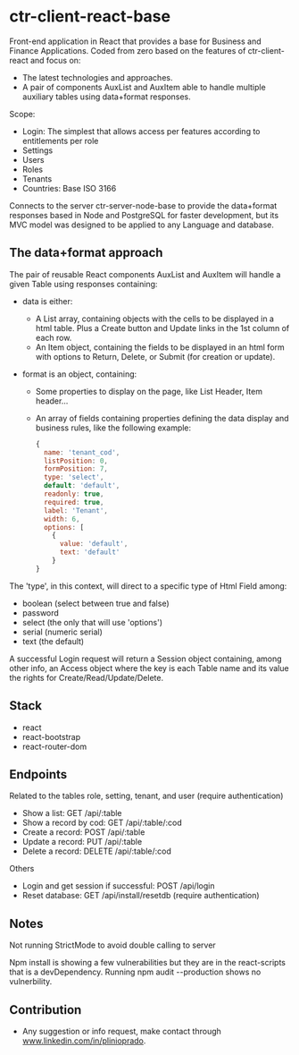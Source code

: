 # ctr-client-react-base

Front-end application in React that provides a base for Business and Finance Applications. Coded from zero based on the features of ctr-client-react and focus on:

* The latest technologies and approaches.
* A pair of components AuxList and AuxItem able to handle multiple auxiliary tables using data+format responses.

Scope:

* Login: The simplest that allows access per features according to entitlements per role
* Settings
* Users
* Roles
* Tenants
* Countries: Base ISO 3166

Connects to the server ctr-server-node-base to provide the data+format responses based in Node and PostgreSQL for faster development, but its MVC model was designed to be applied to any Language and database.

## The data+format approach

The pair of reusable React components AuxList and AuxItem will handle a given Table using responses containing:

* data is either:

  * A List array, containing objects with the cells to be displayed in a html table. Plus a Create button and Update links in the 1st column of each row.
  * An Item object, containing the fields to be displayed in an html form with options to Return, Delete, or Submit (for creation or update).

* format is an object, containing:

  * Some properties to display on the page, like List Header, Item header...
  * An array of fields containing properties defining the data display and business rules, like the following example:

    ``` js
    {
      name: 'tenant_cod',
      listPosition: 0,
      formPosition: 7,
      type: 'select',
      default: 'default',
      readonly: true,
      required: true,
      label: 'Tenant',
      width: 6,
      options: [
        {
          value: 'default',
          text: 'default'
        }
    }
    ```

The 'type', in this context, will direct to a specific type of Html Field among:

* boolean (select between true and false)
* password
* select (the only that will use 'options')
* serial (numeric serial)
* text (the default)

A successful Login request will return a Session object containing, among other info, an Access object where the key is each Table name and its value the rights for Create/Read/Update/Delete.

## Stack

* react
* react-bootstrap
* react-router-dom

## Endpoints

Related to the tables role, setting, tenant, and user (require authentication)

* Show a list: GET /api/:table
* Show a record by cod: GET /api/:table/:cod
* Create a record: POST /api/:table
* Update a record: PUT /api/:table
* Delete a record: DELETE /api/:table/:cod

Others

* Login and get session if successful: POST /api/login
* Reset database: GET /api/install/resetdb (require authentication)

## Notes

Not running StrictMode to avoid double calling to server

Npm install is showing a few vulnerabilities but they are in the react-scripts that is a devDependency. Running npm audit --production shows no vulnerbility.

## Contribution

* Any suggestion or info request, make contact through www.linkedin.com/in/plinioprado.
